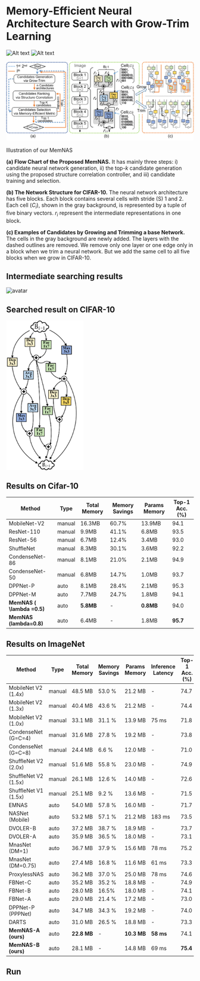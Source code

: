 # Memory-Efficient Neural Architecture Search with Grow-Trim Learning

![Alt text](https://img.shields.io/github/v/release/MemNAS/MemNAS)
![Alt text](https://img.shields.io/badge/pytorch-v1.0.0-blue)

![avatar](imgs/intro.png)

Illustration of our MemNAS

**(a) Flow Chart of the Proposed MemNAS.** It has mainly three steps: i) candidate neural network generation, ii) the top-$k$ candidate generation using the proposed structure correlation controller, and iii) candidate training and selection.

**(b) The Network Structure for CIFAR-10.** The neural network architecture has five blocks. Each block contains several cells with stride (S) 1 and 2. Each cell ($C_{i}$), shown in the gray background, is represented by a tuple of five binary vectors. $r_{i}$ represent the intermediate representations in one block.

**(c) Examples of Candidates by Growing and Trimming a base Network.** The cells in the gray background are newly added. The layers with the dashed outlines are removed. We remove only one layer or one edge only in a block when we trim a neural network. But we add the same cell to all five blocks when we grow in CIFAR-10.

## Intermediate searching results
![avatar](imgs/sr1.png)

## Searched result on CIFAR-10
<!-- ![avatar](imgs/sm1.png) -->
 <img src="imgs/sm1.png" height = "400" align=center />

## Results on Cifar-10
| Method | Type | Total Memory           | Memory Savings| Params Memory           | Top-1 Acc. (\%)             |
|-----------------------------------------------|--------|---------------------|-----------|---------------------|--------------------|
| MobileNet-V2 | manual | 16\.3MB            | 60\.7\% | 13\.9MB            | 94\.1              |
| ResNet\-110             | manual | 9\.9MB             | 41\.1\% | 6\.8MB             | 93\.5              |
| ResNet\-56              | manual | 6\.7MB             | 12\.4\% | 3\.4MB             | 93\.0              |
| ShuffleNet     | manual | 8\.3MB             | 30\.1\% | 3\.6MB             | 92\.2              |
| CondenseNet\-86 | manual | 8\.1MB             | 21\.0\% | 2\.1MB             | 94\.9              |
| CondenseNet\-50| manual | 6\.8MB             | 14\.7\% | 1\.0MB             | 93\.7              |
| DPPNet\-P      | auto   | 8\.1MB             | 28\.4\% | 2\.1MB             | 95\.3              |
| DPPNet\-M   | auto   | 7\.7MB             | 24\.7\% | 1\.8MB             | 94\.1              |
| **MemNAS ( \lambda =0\.5)**    | auto   | **5\.8MB** | \-     | **0\.8MB** | 94\.0              |
| **MemNAS (lambda=0\.8)**     | auto   | 6\.4MB             | \-      | 1\.8MB             | **95\.7** |

## Results on ImageNet
| Method | Type | Total Memory           | Memory Savings| Params Memory|Inference Latency           | Top-1 Acc. (\%)             |
|---------------------------------------------------------|--------|----------------------|-----------|----------------------|-------------------|--------------------|
| MobileNet V2 \(1\.4x\) | manual | 48\.5 MB             | 53\.0 \% | 21\.2 MB             | \-             | 74\.7              |
| MobileNet V2 \(1\.3x\)| manual | 40\.4 MB             | 43\.6 \% | 21\.2 MB             | \-              | 74\.4              |
| MobileNet V2 \(1\.0x\)| manual | 33\.1 MB             | 31\.1 \% | 13\.9 MB             | 75 ms             | 71\.8              |
| CondenseNet \(G=C=4\)| manual | 31\.6 MB             | 27\.8 \% | 19\.2 MB             | \-              | 73\.8              |
| CondenseNet \(G=C=8\)   | manual | 24\.4 MB             | 6\.6 \%  | 12\.0 MB             | \-              | 71\.0              |
| ShuffleNet V2 \(2\.0x\)    | manual | 51\.6 MB             | 55\.8 \%  | 23\.0 MB             | \-              | 74\.9              |
| ShuffleNet V2 \(1\.5x\)   | manual | 26\.1 MB             | 12\.6 \% | 14\.0 MB             | \-              | 72\.6              |
| ShuffleNet V1 \(1\.5x\) | manual | 25\.1 MB             | 9\.2 \%  | 13\.6 MB             | \-              | 71\.5              |
| EMNAS                    | auto   | 54\.0 MB             | 57\.8 \% | 16\.0 MB             | \-              | 71\.7              |
| NASNet \(Mobile\)         | auto   | 53\.2 MB             | 57\.1 \% | 21\.2 MB             | 183 ms            | 73\.5              |
| DVOLER\-B    | auto   | 37\.2 MB             | 38\.7 \% | 18\.9 MB             | \-              | 73\.7              |
| DVOLER\-A                 | auto   | 35\.9 MB             | 36\.5 \% | 18\.0 MB             | \-              | 73\.1              |
| MnasNet \(DM=1\)            | auto   | 36\.7 MB             | 37\.9 \% | 15\.6 MB             | 78 ms             | 75\.2              |
| MnasNet \(DM=0\.75\)         | auto   | 27\.4 MB             | 16\.8 \% | 11\.6 MB             | 61 ms             | 73\.3              |
| ProxylessNAS        | auto   | 36\.2 MB             | 37\.0 \% | 25\.0 MB             | 78 ms             | 74\.6              |
| FBNet\-C                         | auto   | 35\.2 MB             | 35\.2 \% | 18\.8 MB             | \-              | 74\.9              |
| FBNet\-B                         | auto   | 28\.0 MB             | 16\.5\%  | 18\.0 MB             | \-              | 74\.1              |
| FBNet\-A                       | auto   | 29\.0 MB             | 21\.4 \% | 17\.2 MB             | \-              | 73\.0              |
| DPPNet\-P \(PPPNet\)      | auto   | 34\.7 MB             | 34\.3 \% | 19\.2 MB             | \-              | 74\.0              |
| DARTS                           | auto   | 31\.0 MB             | 26\.5 \% | 18\.8 MB             | \-              | 73\.3              |
| **MemNAS\-A \(ours\)**                          | auto   | **22\.8 MB** | \-      | **10\.3 MB** | **58 ms** | 74\.1              |
| **MemNAS\-B \(ours\)**                          | auto   | 28\.1 MB             | \-      | 14\.8 MB             | 69 ms             | **75\.4** |

## Run
